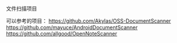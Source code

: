 文件扫描项目


可以参考的项目：
https://github.com/Akylas/OSS-DocumentScanner
https://github.com/mayuce/AndroidDocumentScanner
https://github.com/allgood/OpenNoteScanner